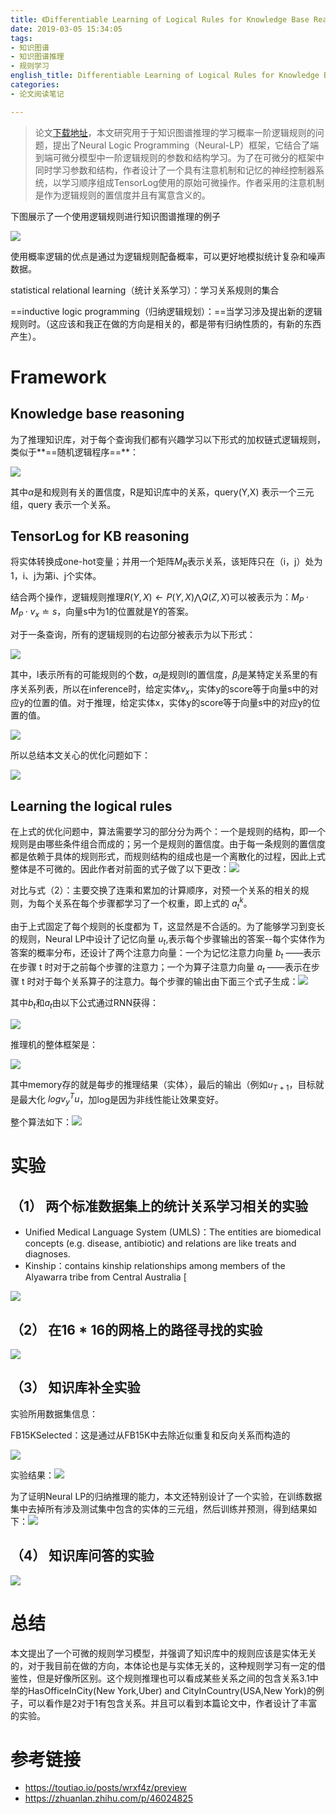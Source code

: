 ```yaml
---
title: 《Differentiable Learning of Logical Rules for Knowledge Base Reasoning》阅读笔记
date: 2019-03-05 15:34:05
tags:
- 知识图谱
- 知识图谱推理
- 规则学习
english_title: Differentiable Learning of Logical Rules for Knowledge Base Reasoning
categories:
- 论文阅读笔记

---
```


> 论文[下载地址](http://papers.nips.cc/paper/6826-differentiable-learning-of-logical-rules-for-knowledge-base-reasoning.pdf)，本文研究用于于知识图谱推理的学习概率一阶逻辑规则的问题，提出了Neural Logic Programming（Neural-LP）框架，它结合了端到端可微分模型中一阶逻辑规则的参数和结构学习。为了在可微分的框架中同时学习参数和结构，作者设计了一个具有注意机制和记忆的神经控制器系统，以学习顺序组成TensorLog使用的原始可微操作。作者采用的注意机制是作为逻辑规则的置信度并且有寓意含义的。

<!-- more -->

下图展示了一个使用逻辑规则进行知识图谱推理的例子

![](https://i.loli.net/2019/03/05/5c7dc90edacd1.jpg)

使用概率逻辑的优点是通过为逻辑规则配备概率，可以更好地模拟统计复杂和噪声数据。

statistical relational learning（统计关系学习）：学习关系规则的集合

==inductive logic programming（归纳逻辑规划）：==当学习涉及提出新的逻辑规则时。（这应该和我正在做的方向是相关的，都是带有归纳性质的，有新的东西产生）。

# Framework

## Knowledge base reasoning

为了推理知识库，对于每个查询我们都有兴趣学习以下形式的加权链式逻辑规则，类似于**==随机逻辑程序==**：

![](https://i.loli.net/2019/03/05/5c7dcd6e1a5ac.jpg)

其中$\alpha$是和规则有关的置信度，R是知识库中的关系，query(Y,X) 表示一个三元组，query 表示一个关系。

## TensorLog for KB reasoning

将实体转换成one-hot变量；并用一个矩阵$M_R$表示关系，该矩阵只在（i，j）处为1，i、j为第i、j个实体。

结合两个操作，逻辑规则推理$R(Y,X) \gets P(Y,X) \bigwedge Q(Z,X)$可以被表示为：$M_P \cdot M_P \cdot v_x \doteq s$，向量s中为1的位置就是Y的答案。

对于一条查询，所有的逻辑规则的右边部分被表示为以下形式：

![](https://i.loli.net/2019/03/05/5c7dda071bcef.jpg)

其中，l表示所有的可能规则的个数，$\alpha_l$是规则l的置信度，$\beta_l$是某特定关系里的有序关系列表，所以在inference时，给定实体$v_x​$，实体y的score等于向量s中的对应y的位置的值。对于推理，给定实体x，实体y的score等于向量s中的对应y的位置的值。

![](https://i.loli.net/2019/03/10/5c85104e2a53b.jpg)

所以总结本文关心的优化问题如下：

![](https://i.loli.net/2019/03/05/5c7e1568d9ec7.jpg)

## Learning the logical rules

在上式的优化问题中，算法需要学习的部分分为两个：一个是规则的结构，即一个规则是由哪些条件组合而成的；另一个是规则的置信度。由于每一条规则的置信度都是依赖于具体的规则形式，而规则结构的组成也是一个离散化的过程，因此上式整体是不可微的。因此作者对前面的式子做了以下更改：![](https://i.loli.net/2019/03/05/5c7e160404436.jpg)

对比与式（2）：主要交换了连乘和累加的计算顺序，对预一个关系的相关的规则，为每个关系在每个步骤都学习了一个权重，即上式的 $a_t^k$。

由于上式固定了每个规则的长度都为 T，这显然是不合适的。为了能够学习到变长的规则，Neural LP中设计了记忆向量 $u_t$,表示每个步骤输出的答案--每个实体作为答案的概率分布，还设计了两个注意力向量：一个为记忆注意力向量 $b_t$ ——表示在步骤 t 时对于之前每个步骤的注意力；一个为算子注意力向量 $a_t$ ——表示在步骤 t 时对于每个关系算子的注意力。每个步骤的输出由下面三个式子生成：![](https://i.loli.net/2019/03/05/5c7e18ac09662.jpg)

其中$b_t$和$a_t$由以下公式通过RNN获得：

![](https://i.loli.net/2019/03/05/5c7e1a015f0ac.jpg)

推理机的整体框架是：

![](https://i.loli.net/2019/03/05/5c7e1aec1aea9.jpg)

其中memory存的就是每步的推理结果（实体），最后的输出（例如$u_{T+1}$，目标就是最大化 $logv_y^Tu$，加log是因为非线性能让效果变好。

整个算法如下：![](https://i.loli.net/2019/03/05/5c7e1c0d5cf32.jpg)

# 实验

## （1） 两个标准数据集上的统计关系学习相关的实验

- Unified Medical Language System (UMLS)：The entities are biomedical concepts (e.g. disease, antibiotic) and relations are like treats and diagnoses.
- Kinship：contains kinship relationships among members of the Alyawarra tribe from Central Australia [

![](https://i.loli.net/2019/03/05/5c7e2270289d0.jpg)

## （2） 在$16*16$的网格上的路径寻找的实验

![](https://i.loli.net/2019/03/05/5c7e235b430cb.jpg)

## （3） 知识库补全实验

实验所用数据集信息：

FB15KSelected：这是通过从FB15K中去除近似重复和反向关系而构造的

![](https://i.loli.net/2019/03/05/5c7e2378e1c64.jpg)

实验结果：![](https://i.loli.net/2019/03/05/5c7e23c43db48.jpg)

为了证明Neural LP的归纳推理的能力，本文还特别设计了一个实验，在训练数据集中去掉所有涉及测试集中包含的实体的三元组，然后训练并预测，得到结果如下：![](https://i.loli.net/2019/03/05/5c7e23ebbca69.jpg)

## （4） 知识库问答的实验

![](https://i.loli.net/2019/03/05/5c7e24aa6a427.jpg)

# **总结**

本文提出了一个可微的规则学习模型，并强调了知识库中的规则应该是实体无关的，对于我目前在做的方向，本体论也是与实体无关的，这种规则学习有一定的借鉴性，但是好像所区别。这个规则推理也可以看成某些关系之间的包含关系3.1中举的HasOfficeInCity(New York,Uber) and CityInCountry(USA,New York)的例子，可以看作是2对于1有包含关系。并且可以看到本篇论文中，作者设计了丰富的实验。

# 参考链接

- https://toutiao.io/posts/wrxf4z/preview
- https://zhuanlan.zhihu.com/p/46024825

